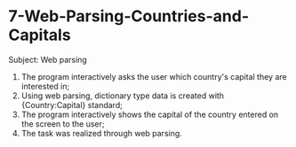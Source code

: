 # 7-Web-Parsing-Countries-and-Capitals


Subject: Web parsing

1. The program interactively asks the user which country's capital they are interested in;
2. Using web parsing, dictionary type data is created with {Country:Capital} standard;
3. The program interactively shows the capital of the country entered on the screen to the user;
4. The task was realized through web parsing.
